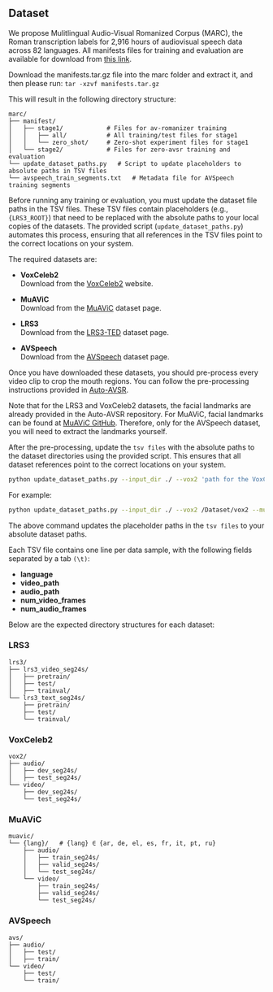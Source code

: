 ## Dataset
We propose Mulitlingual Audio-Visual Romanized Corpus (MARC), the Roman transcription labels for 2,916 hours of audiovisual speech data across 82 languages.
All manifests files for training and evaluation are available for download from [this link](https://www.dropbox.com/scl/fi/05hbxmxo0ltu9thpxszn1/manifests.tar.gz?rlkey=befdyzsjy9g7bmg0k41ad90o9&st=j9reloy4&dl=0).

Download the manifests.tar.gz file into the marc folder and extract it, and then please run: ```tar -xzvf manifests.tar.gz```

This will result in the following directory structure:

```
marc/
├── manifest/              
│   ├── stage1/            # Files for av-romanizer training
│   │   ├── all/           # All training/test files for stage1
│   │   └── zero_shot/     # Zero-shot experiment files for stage1
│   └── stage2/            # Files for zero-avsr training and evaluation
└── update_dataset_paths.py   # Script to update placeholders to absolute paths in TSV files
└── avspeech_train_segments.txt   # Metadata file for AVSpeech training segments
```

Before running any training or evaluation, you must update the dataset file paths in the TSV files. These TSV files contain placeholders (e.g., ```{LRS3_ROOT}```) that need to be replaced with the absolute paths to your local copies of the datasets. The provided script (```update_dataset_paths.py```) automates this process, ensuring that all references in the TSV files point to the correct locations on your system.

The required datasets are:

* **VoxCeleb2**  
  Download from the [VoxCeleb2](https://www.robots.ox.ac.uk/~vgg/data/voxceleb/vox2.html) website.

* **MuAViC**  
  Download from the [MuAViC](https://github.com/facebookresearch/muavic) dataset page.

* **LRS3**  
  Download from the [LRS3-TED](https://mmai.io/datasets/lip_reading/) dataset page.

* **AVSpeech**  
  Download from the [AVSpeech](https://looking-to-listen.github.io/avspeech/) dataset page.


Once you have downloaded these datasets, you should pre-process every video clip to crop the mouth regions. You can follow the pre-processing instructions provided in [Auto-AVSR](https://github.com/mpc001/auto_avsr/tree/main/preparation).

Note that for the LRS3 and VoxCeleb2 datasets, the facial landmarks are already provided in the Auto-AVSR repository. For MuAViC, facial landmarks can be found at [MuAViC GitHub](https://github.com/facebookresearch/muavic). Therefore, only for the AVSpeech dataset, you will need to extract the landmarks yourself.



After the pre-processing, update the ```tsv files``` with the absolute paths to the dataset directories using the provided script. This ensures that all dataset references point to the correct locations on your system.


```bash
python update_dataset_paths.py --input_dir ./ --vox2 'path for the VoxCeleb2 dataset' --muavic 'path for the MuAViC dataset' --lrs3 'path for the LRS3 dataset' --avs 'path for the AVSpeech dataset'
```

For example:
```bash
python update_dataset_paths.py --input_dir ./ --vox2 /Dataset/vox2 --muavic /Dataset/muavic --lrs3 /Dataset/lrs3 --avs /Dataset/avs
```

The above command updates the placeholder paths in the ```tsv files``` to your absolute dataset paths.

Each TSV file contains one line per data sample, with the following fields separated by a tab ```(\t)```:

* **language**
* **video_path**
* **audio_path**
* **num_video_frames**
* **num_audio_frames**    

Below are the expected directory structures for each dataset:

### LRS3
```
lrs3/
├── lrs3_video_seg24s/              
│   ├── pretrain/
│   ├── test/
│   ├── trainval/            
└── lrs3_text_seg24s/
    ├── pretrain/
    ├── test/
    └── trainval/    
```


### VoxCeleb2
```
vox2/
├── audio/              
│   ├── dev_seg24s/
│   ├── test_seg24s/            
└── video/
    ├── dev_seg24s/
    └── test_seg24s/    
```

### MuAViC
```
muavic/
└── {lang}/   # {lang} ∈ {ar, de, el, es, fr, it, pt, ru}
    ├── audio/
    │   ├── train_seg24s/
    │   ├── valid_seg24s/
    │   └── test_seg24s/
    └── video/
        ├── train_seg24s/
        ├── valid_seg24s/
        └── test_seg24s/
```

### AVSpeech
```
avs/
├── audio/              
│   ├── test/
│   ├── train/            
└── video/
    ├── test/
    └── train/    
```

